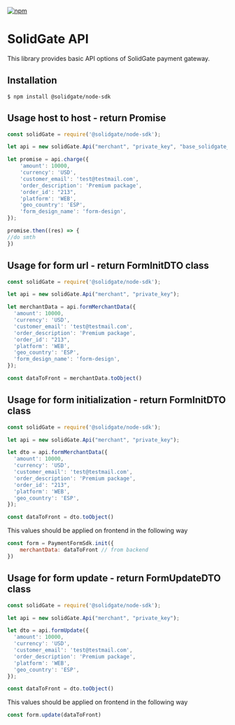[![npm](https://img.shields.io/npm/v/@solidgate/node-sdk?maxAge=1000)](https://www.npmjs.com/package/@solidgate/node-sdk)

# SolidGate API


This library provides basic API options of SolidGate payment gateway.

## Installation

```
$ npm install @solidgate/node-sdk
```

## Usage host to host - return Promise

```js
const solidGate = require('@solidgate/node-sdk');

let api = new solidGate.Api("merchant", "private_key", "base_solidgate_url");

let promise = api.charge({
    'amount': 10000,
    'currency': 'USD',
    'customer_email': 'test@testmail.com',
    'order_description': 'Premium package',
    'order_id': "213",
    'platform': 'WEB',
    'geo_country': 'ESP',
    'form_design_name': 'form-design',
});

promise.then((res) => {
//do smth
})

```

## Usage for form url - return FormInitDTO class

```js
const solidGate = require('@solidgate/node-sdk');

let api = new solidGate.Api("merchant", "private_key");

let merchantData = api.formMerchantData({
  'amount': 10000,
  'currency': 'USD',
  'customer_email': 'test@testmail.com',
  'order_description': 'Premium package',
  'order_id': "213",
  'platform': 'WEB',
  'geo_country': 'ESP',
  'form_design_name': 'form-design',
});

const dataToFront = merchantData.toObject()
```


## Usage for form initialization - return FormInitDTO class

```js
const solidGate = require('@solidgate/node-sdk');

let api = new solidGate.Api("merchant", "private_key");

let dto = api.formMerchantData({
  'amount': 10000,
  'currency': 'USD',
  'customer_email': 'test@testmail.com',
  'order_description': 'Premium package',
  'order_id': "213",
  'platform': 'WEB',
  'geo_country': 'ESP',
});

const dataToFront = dto.toObject()
```

This values should be applied on frontend in the following way

```js
const form = PaymentFormSdk.init({
    merchantData: dataToFront // from backend
})
```

## Usage for form update - return FormUpdateDTO class

```js
const solidGate = require('@solidgate/node-sdk');

let api = new solidGate.Api("merchant", "private_key");

let dto = api.formUpdate({
  'amount': 10000,
  'currency': 'USD',
  'customer_email': 'test@testmail.com',
  'order_description': 'Premium package',
  'platform': 'WEB',
  'geo_country': 'ESP',
});

const dataToFront = dto.toObject()
```

This values should be applied on frontend in the following way

```js
const form.update(dataToFront)
```